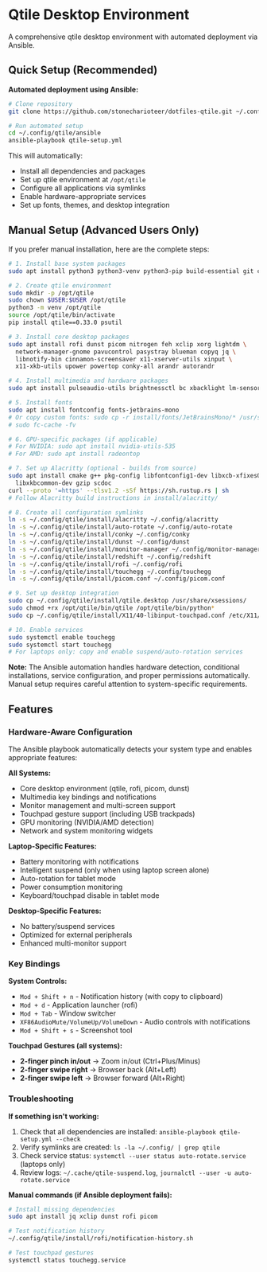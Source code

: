 # Qtile Desktop Environment

A comprehensive qtile desktop environment with automated deployment via Ansible.

## Quick Setup (Recommended)

**Automated deployment using Ansible:**

```bash
# Clone repository
git clone https://github.com/stonecharioteer/dotfiles-qtile.git ~/.config/qtile

# Run automated setup
cd ~/.config/qtile/ansible
ansible-playbook qtile-setup.yml
```

This will automatically:
- Install all dependencies and packages
- Set up qtile environment at `/opt/qtile`  
- Configure all applications via symlinks
- Enable hardware-appropriate services
- Set up fonts, themes, and desktop integration

## Manual Setup (Advanced Users Only)

If you prefer manual installation, here are the complete steps:

```bash
# 1. Install base system packages
sudo apt install python3 python3-venv python3-pip build-essential git curl wget fish

# 2. Create qtile environment
sudo mkdir -p /opt/qtile
sudo chown $USER:$USER /opt/qtile
python3 -m venv /opt/qtile
source /opt/qtile/bin/activate
pip install qtile==0.33.0 psutil

# 3. Install core desktop packages
sudo apt install rofi dunst picom nitrogen feh xclip xorg lightdm \
  network-manager-gnome pavucontrol pasystray blueman copyq jq \
  libnotify-bin cinnamon-screensaver x11-xserver-utils xinput \
  x11-xkb-utils upower powertop conky-all arandr autorandr

# 4. Install multimedia and hardware packages  
sudo apt install pulseaudio-utils brightnessctl bc xbacklight lm-sensors touchegg

# 5. Install fonts
sudo apt install fontconfig fonts-jetbrains-mono
# Or copy custom fonts: sudo cp -r install/fonts/JetBrainsMono/* /usr/share/fonts/truetype/jetbrainsmono/
# sudo fc-cache -fv

# 6. GPU-specific packages (if applicable)
# For NVIDIA: sudo apt install nvidia-utils-535
# For AMD: sudo apt install radeontop

# 7. Set up Alacritty (optional - builds from source)
sudo apt install cmake g++ pkg-config libfontconfig1-dev libxcb-xfixes0-dev \
  libxkbcommon-dev gzip scdoc
curl --proto '=https' --tlsv1.2 -sSf https://sh.rustup.rs | sh
# Follow Alacritty build instructions in install/alacritty/

# 8. Create all configuration symlinks
ln -s ~/.config/qtile/install/alacritty ~/.config/alacritty
ln -s ~/.config/qtile/install/auto-rotate ~/.config/auto-rotate
ln -s ~/.config/qtile/install/conky ~/.config/conky  
ln -s ~/.config/qtile/install/dunst ~/.config/dunst
ln -s ~/.config/qtile/install/monitor-manager ~/.config/monitor-manager
ln -s ~/.config/qtile/install/redshift ~/.config/redshift
ln -s ~/.config/qtile/install/rofi ~/.config/rofi
ln -s ~/.config/qtile/install/touchegg ~/.config/touchegg
ln -s ~/.config/qtile/install/picom.conf ~/.config/picom.conf

# 9. Set up desktop integration
sudo cp ~/.config/qtile/install/qtile.desktop /usr/share/xsessions/
sudo chmod +rx /opt/qtile/bin/qtile /opt/qtile/bin/python*
sudo cp ~/.config/qtile/install/X11/40-libinput-touchpad.conf /etc/X11/xorg.conf.d/

# 10. Enable services
sudo systemctl enable touchegg
sudo systemctl start touchegg
# For laptops only: copy and enable suspend/auto-rotation services
```

**Note:** The Ansible automation handles hardware detection, conditional installations, service configuration, and proper permissions automatically. Manual setup requires careful attention to system-specific requirements.

## Features

### Hardware-Aware Configuration
The Ansible playbook automatically detects your system type and enables appropriate features:

**All Systems:**
- Core desktop environment (qtile, rofi, picom, dunst)
- Multimedia key bindings and notifications
- Monitor management and multi-screen support
- Touchpad gesture support (including USB trackpads)
- GPU monitoring (NVIDIA/AMD detection)
- Network and system monitoring widgets

**Laptop-Specific Features:**
- Battery monitoring with notifications
- Intelligent suspend (only when using laptop screen alone)
- Auto-rotation for tablet mode
- Power consumption monitoring
- Keyboard/touchpad disable in tablet mode

**Desktop-Specific Features:**
- No battery/suspend services
- Optimized for external peripherals
- Enhanced multi-monitor support

### Key Bindings

**System Controls:**
- `Mod + Shift + n` - Notification history (with copy to clipboard)
- `Mod + d` - Application launcher (rofi)
- `Mod + Tab` - Window switcher
- `XF86AudioMute/VolumeUp/VolumeDown` - Audio controls with notifications
- `Mod + Shift + s` - Screenshot tool

**Touchpad Gestures (all systems):**
- **2-finger pinch in/out** → Zoom in/out (Ctrl+Plus/Minus)
- **2-finger swipe right** → Browser back (Alt+Left)  
- **2-finger swipe left** → Browser forward (Alt+Right)

### Troubleshooting

**If something isn't working:**
1. Check that all dependencies are installed: `ansible-playbook qtile-setup.yml --check`
2. Verify symlinks are created: `ls -la ~/.config/ | grep qtile`
3. Check service status: `systemctl --user status auto-rotate.service` (laptops only)
4. Review logs: `~/.cache/qtile-suspend.log`, `journalctl --user -u auto-rotate.service`

**Manual commands (if Ansible deployment fails):**
```bash
# Install missing dependencies
sudo apt install jq xclip dunst rofi picom

# Test notification history
~/.config/qtile/install/rofi/notification-history.sh

# Test touchpad gestures
systemctl status touchegg.service
```
